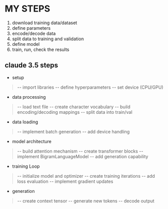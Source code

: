 # MY STEPS

1. download training data/dataset
2. define parameters
3. encode/decode data
4. split data to training and validation
5. define model
6. train, run, check the results

## claude 3.5 steps

- setup

>-- import libraries
>-- define hyperparameters
>-- set device (CPU/GPU)

- data processing

>-- load text file
>-- create character vocabulary
>-- build encoding/decoding mappings
>-- split data into train/val

- data loading

>-- implement batch generation
>-- add device handling

- model architecture

>--  build attention mechanism
>--  create transformer blocks
>--  implement BigramLanguageModel
>--  add generation capability

- training Loop

>--  initialize model and optimizer
>--  create training iterations
>--  add loss evaluation
>--  implement gradient updates

- generation

>--  create context tensor
>--  generate new tokens
>--  decode output
